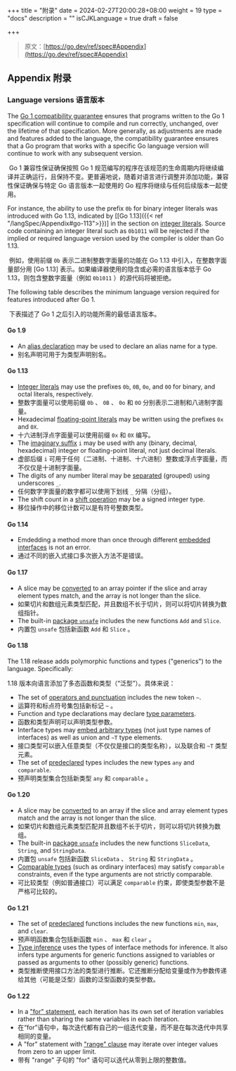+++
title = "附录"
date = 2024-02-27T20:00:28+08:00
weight = 19
type = "docs"
description = ""
isCJKLanguage = true
draft = false

+++

> 原文：[https://go.dev/ref/spec#Appendix](https://go.dev/ref/spec#Appendix)

## Appendix 附录

### Language versions 语言版本

The [Go 1 compatibility guarantee](https://go.dev/doc/go1compat) ensures that programs written to the Go 1 specification will continue to compile and run correctly, unchanged, over the lifetime of that specification. More generally, as adjustments are made and features added to the language, the compatibility guarantee ensures that a Go program that works with a specific Go language version will continue to work with any subsequent version.

​	Go 1 兼容性保证确保按照 Go 1 规范编写的程序在该规范的生命周期内将继续编译并正确运行，且保持不变。更普遍地说，随着对语言进行调整并添加功能，兼容性保证确保与特定 Go 语言版本一起使用的 Go 程序将继续与任何后续版本一起使用。

For instance, the ability to use the prefix `0b` for binary integer literals was introduced with Go 1.13, indicated by [[Go 1.13]({{< ref "/langSpec/Appendix#go-113">}})] in the section on [integer literals](https://go.dev/ref/spec#Integer_literals). Source code containing an integer literal such as `0b1011` will be rejected if the implied or required language version used by the compiler is older than Go 1.13.

​	例如，使用前缀 `0b` 表示二进制整数字面量的功能在 Go 1.13 中引入，在整数字面量部分用 [Go 1.13] 表示。如果编译器使用的隐含或必需的语言版本低于 Go 1.13，则包含整数字面量（例如 `0b1011` ）的源代码将被拒绝。

The following table describes the minimum language version required for features introduced after Go 1.

​	下表描述了 Go 1 之后引入的功能所需的最低语言版本。

#### Go 1.9

- An [alias declaration](https://go.dev/ref/spec#Alias_declarations) may be used to declare an alias name for a type.
- 别名声明可用于为类型声明别名。

#### Go 1.13

- [Integer literals](https://go.dev/ref/spec#Integer_literals) may use the prefixes `0b`, `0B`, `0o`, and `0O` for binary, and octal literals, respectively.
- 整数字面量可以使用前缀 `0b` 、 `0B` 、 `0o` 和 `0O` 分别表示二进制和八进制字面量。
- Hexadecimal [floating-point literals](https://go.dev/ref/spec#Floating-point_literals) may be written using the prefixes `0x` and `0X`.
- 十六进制浮点字面量可以使用前缀 `0x` 和 `0X` 编写。
- The [imaginary suffix](https://go.dev/ref/spec#Imaginary_literals) `i` may be used with any (binary, decimal, hexadecimal) integer or floating-point literal, not just decimal literals.
- 虚部后缀 `i` 可用于任何（二进制、十进制、十六进制）整数或浮点字面量，而不仅仅是十进制字面量。
- The digits of any number literal may be [separated](https://go.dev/ref/spec#Integer_literals) (grouped) using underscores `_`.
- 任何数字字面量的数字都可以使用下划线 `_` 分隔（分组）。
- The shift count in a [shift operation](https://go.dev/ref/spec#Operators) may be a signed integer type.
- 移位操作中的移位计数可以是有符号整数类型。

#### Go 1.14

- Emdedding a method more than once through different [embedded interfaces](https://go.dev/ref/spec#Embedded_interfaces) is not an error.
- 通过不同的嵌入式接口多次嵌入方法不是错误。

#### Go 1.17

- A slice may be [converted](https://go.dev/ref/spec#Conversions) to an array pointer if the slice and array element types match, and the array is not longer than the slice.
- 如果切片和数组元素类型匹配，并且数组不长于切片，则可以将切片转换为数组指针。
- The built-in [package `unsafe`](https://go.dev/ref/spec#Package_unsafe) includes the new functions `Add` and `Slice`.
- 内置包 `unsafe` 包括新函数 `Add` 和 `Slice` 。

#### Go 1.18

The 1.18 release adds polymorphic functions and types ("generics") to the language. Specifically:

1.18 版本向语言添加了多态函数和类型（“泛型”）。具体来说：

- The set of [operators and punctuation](https://go.dev/ref/spec#Operators_and_punctuation) includes the new token `~`.
- 运算符和标点符号集包括新标记 `~` 。
- Function and type declarations may declare [type parameters](https://go.dev/ref/spec#Type_parameter_declarations).
- 函数和类型声明可以声明类型参数。
- Interface types may [embed arbitrary types](https://go.dev/ref/spec#General_interfaces) (not just type names of interfaces) as well as union and `~T` type elements.
- 接口类型可以嵌入任意类型（不仅仅是接口的类型名称），以及联合和 `~T` 类型元素。
- The set of [predeclared](https://go.dev/ref/spec#Predeclared_identifiers) types includes the new types `any` and `comparable`.
- 预声明类型集合包括新类型 `any` 和 `comparable` 。

#### Go 1.20

- A slice may be [converted](https://go.dev/ref/spec#Conversions) to an array if the slice and array element types match and the array is not longer than the slice.
- 如果切片和数组元素类型匹配并且数组不长于切片，则可以将切片转换为数组。
- The built-in [package `unsafe`](https://go.dev/ref/spec#Package_unsafe) includes the new functions `SliceData`, `String`, and `StringData`.
- 内置包 `unsafe` 包括新函数 `SliceData` 、 `String` 和 `StringData` 。
- [Comparable types](https://go.dev/ref/spec#Comparison_operators) (such as ordinary interfaces) may satisfy `comparable` constraints, even if the type arguments are not strictly comparable.
- 可比较类型（例如普通接口）可以满足 `comparable` 约束，即使类型参数不是严格可比较的。

#### Go 1.21

- The set of [predeclared](https://go.dev/ref/spec#Predeclared_identifiers) functions includes the new functions `min`, `max`, and `clear`.
- 预声明函数集合包括新函数 `min` 、 `max` 和 `clear` 。
- [Type inference](https://go.dev/ref/spec#Type_inference) uses the types of interface methods for inference. It also infers type arguments for generic functions assigned to variables or passed as arguments to other (possibly generic) functions.
- 类型推断使用接口方法的类型进行推断。它还推断分配给变量或作为参数传递给其他（可能是泛型）函数的泛型函数的类型参数。

#### Go 1.22

- In a ["for" statement](https://go.dev/ref/spec#For_statements), each iteration has its own set of iteration variables rather than sharing the same variables in each iteration.
- 在“for”语句中，每次迭代都有自己的一组迭代变量，而不是在每次迭代中共享相同的变量。
- A "for" statement with ["range" clause](https://go.dev/ref/spec#For_range) may iterate over integer values from zero to an upper limit.
- 带有 "range" 子句的 "for" 语句可以迭代从零到上限的整数值。